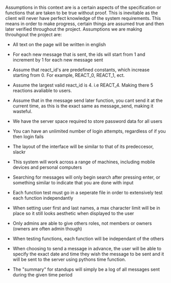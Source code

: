 Assumptions in this context are is a certain aspects of the specification or
functions that are taken to be true without proof. This is inevitable as the 
client will never have perfect knowledge of the system requirements. This means
in order to make progress, certain things are assumed true and then later 
verified throughout the project. Assumptions we are making throuhgout the 
project are:

- All text on the page will be written in english

- For each new message that is sent, the ids will start from 1 and increment by 1
for each new message sent

- Assume that react_id's are predefined constants, which increase starting from 0.
For example, REACT_0, REACT_1, ect.

- Assume the largest valid react_id is 4. i.e REACT_4. Making there 5 reactions
avaliable to users.

- Assume that in the message send later function, you cant send it at the current 
time, as this is the exact same as message_send, making it wasteful.

- We have the server space required to store password data for all users

- You can have an unlimited number of login attempts, regardless of if you then
login fails

- The layout of the interface will be similar to that of its predeccesor, slackr

- This system will work across a range of machines, including mobile devices and 
personal computers

- Searching for messages will only begin search after pressing enter, or 
something similar to indicate that you are done with input

- Each function test must go in a seperate file in order to extensively test
each function independantly

- When setting user first and last names, a max character limit will be in place
so it still looks aesthetic when displayed to the user

- Only admins are able to give others roles, not members or owners (owners are 
often admin though)

- When testing functions, each function will be independant of the others

- When choosing to send a message in advance, the user will be able to specify 
the exact date and time they wish the message to be sent and it will be sent to the server using pythons time function.

- The "summary" for standups will simply be a log of all messages sent during the given time period
